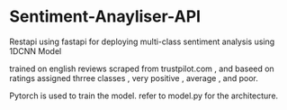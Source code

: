 # Sentiment-Anayliser-API
Restapi using fastapi for deploying multi-class sentiment analysis using 1DCNN Model 

trained on english reviews scraped from trustpilot.com , and baseed on ratings assigned thrree classes , very positive , average , and poor.

Pytorch is used to train the model. refer to model.py for the architecture.
